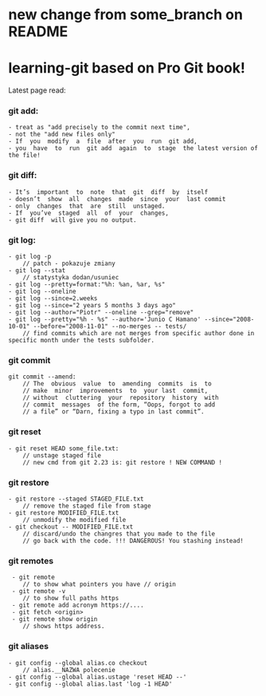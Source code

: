 # new change from some_branch on README
# learning-git based on Pro Git book!
Latest page read: 

### git add: 
    - treat as "add precisely to the commit next time",
    - not the "add new files only"
    - If  you  modify  a  file  after  you  run  git add,  
    - you  have  to  run  git add  again  to  stage  the latest version of the file!
### git diff:
    - It’s  important  to  note  that  git  diff  by  itself  
    - doesn’t  show  all  changes  made  since  your  last commit
    - only  changes  that  are  still  unstaged.  
    - If  you’ve  staged  all  of  your  changes,  
    - git diff  will give you no output.
### git log:
    - git log -p 
        // patch - pokazuje zmiany
    - git log --stat 
        // statystyka dodan/usuniec
    - git log --pretty=format:"%h: %an, %ar, %s"
    - git log --oneline 
    - git log --since=2.weeks
    - git log --since="2 years 5 months 3 days ago"
    - git log --author="Piotr" --oneline --grep="remove"
    - git log --pretty="%h - %s" --author='Junio C Hamano' --since="2008-10-01" --before="2008-11-01" --no-merges -- tests/
        // find commits which are not merges from specific author done in specific month under the tests subfolder.

### git commit 
    git commit --amend:
        // The  obvious  value  to  amending  commits  is  to  
        // make  minor  improvements  to  your last  commit,  
        // without  cluttering  your  repository  history  with  
        // commit  messages  of the form, “Oops, forgot to add
        // a file” or “Darn, fixing a typo in last commit”.

### git reset 
    - git reset HEAD some_file.txt:
        // unstage staged file
        // new cmd from git 2.23 is: git restore ! NEW COMMAND !
### git restore
    - git restore --staged STAGED_FILE.txt
        // remove the staged file from stage
    - git restore MODIFIED_FILE.txt
        // unmodify the modified file
    - git checkout -- MODIFIED_FILE.txt
        // discard/undo the changres that you made to the file
        // go back with the code. !!! DANGEROUS! You stashing instead!

### git remotes
     - git remote 
        // to show what pointers you have // origin
     - git remote -v 
        // to show full paths https
     - git remote add acronym https://....
     - git fetch <origin>
     - git remote show origin 
        // shows https address.

### git aliases
    - git config --global alias.co checkout
        // alias.__NAZWA polecenie
    - git config --global alias.ustage 'reset HEAD --'
    - git config --global alias.last 'log -1 HEAD'
